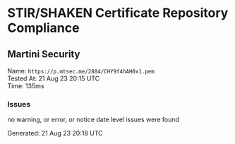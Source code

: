# STIR/SHAKEN Certificate Repository Compliance

## Martini Security

Name: `https://p.mtsec.me/2884/CHY9f4hAH0x1.pem`\
Tested At: 21 Aug 23 20:15 UTC\
Time: 135ms

### Issues

no warning, or error, or notice date level issues were found

Generated: 21 Aug 23 20:18 UTC